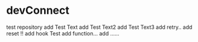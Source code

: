 # devConnect
test repository
add Test Text
add Test Text2
add Test Text3
add retry..
add reset !!
add hook Test
add function...
add ......


